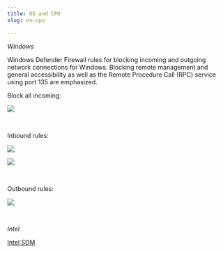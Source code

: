 ```yaml
---
title: OS and CPU
slug: os-cpu

---
```

_Windows_

Windows Defender Firewall rules for blocking incoming and outgoing network connections for Windows. Blocking remote management and general accessibility as well as the Remote Procedure Call (RPC) service using port 135 are emphasized.

Block all incoming:

![](/wdf04.PNG)

<br>

Inbound rules:

![](/wdf01.PNG)

![](/wdf02.PNG)

<br>

Outbound rules:

![](/wdf03.PNG)

<br>

_Intel_

[Intel SDM](https://www.intel.com/content/www/us/en/developer/articles/technical/intel-sdm.html)